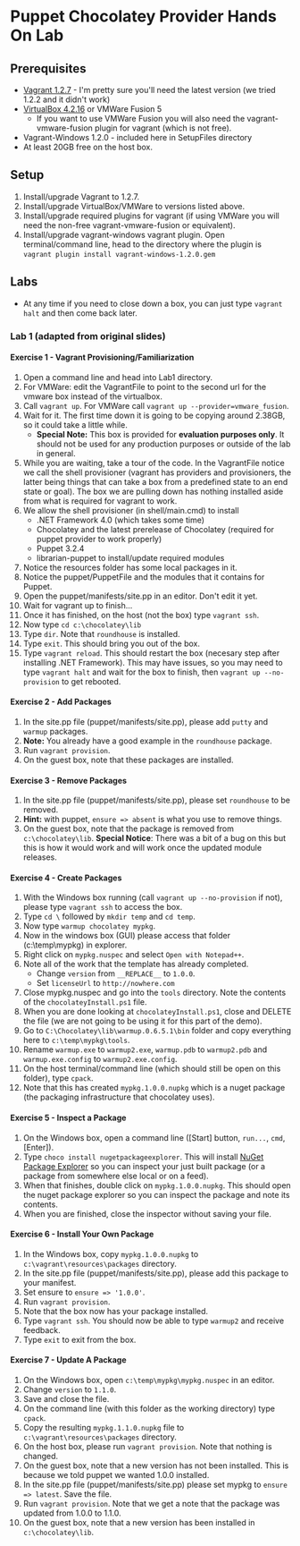 Puppet Chocolatey Provider Hands On Lab
==================================

## Prerequisites

 * [Vagrant 1.2.7](http://downloads.vagrantup.com/tags/v1.2.7) - I'm pretty sure you'll need the latest version (we tried 1.2.2 and it didn't work)
 * [VirtualBox 4.2.16](https://www.virtualbox.org/wiki/Downloads) or VMWare Fusion 5
    * If you want to use VMWare Fusion you will also need the vagrant-vmware-fusion plugin for vagrant (which is not free).
 * Vagrant-Windows 1.2.0 - included here in SetupFiles directory
 * At least 20GB free on the host box.

## Setup

 1. Install/upgrade Vagrant to 1.2.7.
 1. Install/upgrade VirtualBox/VMWare to versions listed above.
 1. Install/upgrade required plugins for vagrant (if using VMWare you will need the non-free vagrant-vmware-fusion or equivalent).
 1. Install/upgrade vagrant-windows vagrant plugin. Open terminal/command line, head to the directory where the plugin is `vagrant plugin install vagrant-windows-1.2.0.gem`

## Labs

 * At any time if you need to close down a box, you can just type `vagrant halt` and then come back later.

### Lab 1 (adapted from original slides)

#### Exercise 1 - Vagrant Provisioning/Familiarization

 1. Open a command line and head into Lab1 directory.
 1. For VMWare: edit the VagrantFile to point to the second url for the vmware box instead of the virtualbox.
 1. Call `vagrant up`. For VMWare call `vagrant up --provider=vmware_fusion`.
 1. Wait for it. The first time down it is going to be copying around 2.38GB, so it could take a little while.
    * **Special Note:** This box is provided for **evaluation purposes only**. It should not be used for any production purposes or outside of the lab in general.
 1. While you are waiting, take a tour of the code. In the VagrantFile notice we call the shell provisioner (vagrant has providers and provisioners, the latter being things that can take a box from a predefined state to an end state or goal). The box we are pulling down has nothing installed aside from what is required for vagrant to work.
 1. We allow the shell provisioner (in shell/main.cmd) to install
    * .NET Framework 4.0 (which takes some time)
    * Chocolatey and the latest prerelease of Chocolatey (required for puppet provider to work properly)
    * Puppet 3.2.4
    * librarian-puppet to install/update required modules
 1. Notice the resources folder has some local packages in it.
 1. Notice the puppet/PuppetFile and the modules that it contains for Puppet.
 1. Open the puppet/manifests/site.pp in an editor. Don't edit it yet.
 1. Wait for vagrant up to finish...
 1. Once it has finished, on the host (not the box) type `vagrant ssh`.
 1. Now type `cd c:\chocolatey\lib`
 1. Type `dir`. Note that `roundhouse` is installed.
 1. Type `exit`. This should bring you out of the box.
 1. Type `vagrant reload`. This should restart the box (necesary step after installing .NET Framework). This may have issues, so you may need to type `vagrant halt` and wait for the box to finish, then `vagrant up --no-provision` to get rebooted.

#### Exercise 2 - Add Packages

 1. In the site.pp file (puppet/manifests/site.pp), please add `putty` and `warmup` packages.
 1. **Note:** You already have a good example in the `roundhouse` package.
 1. Run `vagrant provision`.
 1. On the guest box, note that these packages are installed.

#### Exercise 3 - Remove Packages

 1. In the site.pp file (puppet/manifests/site.pp), please set `roundhouse` to be removed.
 1. **Hint:** with puppet, `ensure => absent` is what you use to remove things.
 1. On the guest box, note that the package is removed from `c:\chocolatey\lib`. **Special Notice**: There was a bit of a bug on this but this is how it would work and will work once the updated module releases.

#### Exercise 4 - Create Packages

 1. With the Windows box running (call `vagrant up --no-provision` if not), please type `vagrant ssh` to access the box.
 1. Type `cd \` followed by `mkdir temp` and `cd temp`.
 1. Now type `warmup chocolatey mypkg`.
 1. Now in the windows box (GUI) please access that folder (c:\temp\mypkg) in explorer.
 1. Right click on `mypkg.nuspec` and select `Open with Notepad++`.
 1. Note all of the work that the template has already completed. 
    * Change `version` from `__REPLACE__` to `1.0.0`.
    * Set `licenseUrl` to `http://nowhere.com`
 1. Close mypkg.nuspec and go into the `tools` directory. Note the contents of the `chocolateyInstall.ps1` file.
 1. When you are done looking at `chocolateyInstall.ps1`, close and DELETE the file (we are not going to be using it for this part of the demo).
 1. Go to `C:\Chocolatey\lib\warmup.0.6.5.1\bin` folder and copy everything here to `c:\temp\mypkg\tools`.
 1. Rename `warmup.exe` to `warmup2.exe`, `warmup.pdb` to `warmup2.pdb` and `warmup.exe.config` to `warmup2.exe.config`.
 1. On the host terminal/command line (which should still be open on this folder), type `cpack`.
 1. Note that this has created `mypkg.1.0.0.nupkg` which is a nuget package (the packaging infrastructure that chocolatey uses).

#### Exercise 5 - Inspect a Package

 1. On the Windows box, open a command line ([Start] button, `run...`, `cmd`, [Enter]).
 1. Type `choco install nugetpackageexplorer`. This will install [NuGet Package Explorer](http://chocolatey.org/packages/nugetpackageexplorer) so you can inspect your just built package (or a package from somewhere else local or on a feed).
 1. When that finishes, double click on `mypkg.1.0.0.nupkg`. This should open the nuget package explorer so you can inspect the package and note its contents.
 1. When you are finished, close the inspector without saving your file.

#### Exercise 6 - Install Your Own Package

 1. In the Windows box, copy `mypkg.1.0.0.nupkg` to `c:\vagrant\resources\packages` directory.
 1. In the site.pp file (puppet/manifests/site.pp), please add this package to your manifest.
 1. Set ensure to `ensure => '1.0.0'`.
 1. Run `vagrant provision`.
 1. Note that the box now has your package installed.
 1. Type `vagrant ssh`. You should now be able to type `warmup2` and receive feedback.
 1. Type `exit` to exit from the box.

#### Exercise 7 - Update A Package

 1. On the Windows box, open `c:\temp\mypkg\mypkg.nuspec` in an editor.
 1. Change `version` to `1.1.0`.
 1. Save and close the file.
 1. On the command line (with this folder as the working directory) type `cpack`.
 1. Copy the resulting `mypkg.1.1.0.nupkg` file to `c:\vagrant\resources\packages` directory.
 1. On the host box, please run `vagrant provision`. Note that nothing is changed.
 1. On the guest box, note that a new version has not been installed. This is because we told puppet we wanted 1.0.0 installed.
 1. In the site.pp file (puppet/manifests/site.pp) please set mypkg to `ensure => latest`. Save the file.
 1. Run `vagrant provision`. Note that we get a note that the package was updated from 1.0.0 to 1.1.0. 
 1. On the guest box, note that a new version has been installed in `c:\chocolatey\lib`.
